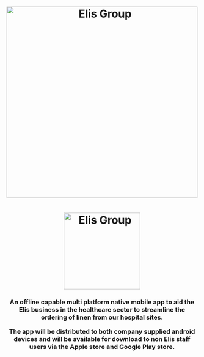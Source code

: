 <a href="https://elis.com">
  <h1 align="center">
    <picture>
      <source media="(prefers-color-scheme: dark)" srcset="https://user-images.githubusercontent.com/11858644/184365619-1b102275-fee3-4903-9093-31052ed71884.png">
      <img alt="Elis Group" width="500" src="https://user-images.githubusercontent.com/11858644/184365619-1b102275-fee3-4903-9093-31052ed71884.png">
    </picture>
  </h1>
</a>

<a href="https://elis.com">
  <h1 align="center">
    <picture>
      <source media="(prefers-color-scheme: dark)" srcset="https://user-images.githubusercontent.com/11858644/184369109-03c84f2f-c219-4bdc-9be9-f0be0e10e616.png">
      <img alt="Elis Group" width="200" src="https://user-images.githubusercontent.com/11858644/184369109-03c84f2f-c219-4bdc-9be9-f0be0e10e616.png">
    </picture>
  </h1>
</a>
<h3 align="center">
An offline capable multi platform native mobile app to aid the Elis business in the healthcare sector to streamline the ordering of linen from our hospital sites.  
  <p></p><p>The app will be distributed to both company supplied android devices and will be available for download to non Elis staff users via the Apple store and Google Play store.</p>
  </h3>
